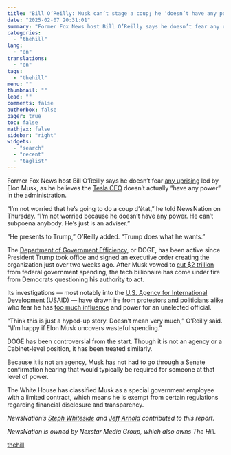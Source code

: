 ```yaml
---
title: "Bill O’Reilly: Musk can’t stage a coup; he ‘doesn’t have any power’"
date: "2025-02-07 20:31:01"
summary: "Former Fox News host Bill O’Reilly says he doesn’t fear any uprising led by Elon Musk, as he believes the Tesla CEO doesn’t actually “have any power” in the administration. “I’m not worried that he’s going to do a coup d’état,” he told NewsNation on Thursday. “I’m not worried because..."
categories:
  - "thehill"
lang:
  - "en"
translations:
  - "en"
tags:
  - "thehill"
menu: ""
thumbnail: ""
lead: ""
comments: false
authorbox: false
pager: true
toc: false
mathjax: false
sidebar: "right"
widgets:
  - "search"
  - "recent"
  - "taglist"
---
```


Former Fox News host Bill O’Reilly says he doesn’t fear [any uprising](https://thehill.com/homenews/senate/5126740-elon-musk-government-authority/) led by Elon Musk, as he believes the [Tesla CEO](https://thehill.com/homenews/administration/5126651-elton-musk-trump-white-house/) doesn’t actually “have any power” in the administration.

“I’m not worried that he’s going to do a coup d’état,” he told NewsNation on Thursday. “I’m not worried because he doesn’t have any power. He can’t subpoena anybody. He’s just is an adviser.”

“He presents to Trump,” O’Reilly added. “Trump does what he wants.”

The [Department of Government Efficiency](https://thehill.com/business/5130169-elon-musk-access-federal-payments-doge-treasury/), or DOGE, has been active since President Trump took office and signed an executive order creating the organization just over two weeks ago. After Musk vowed to [cut $2 trillion](https://thehill.com/homenews/administration/5076095-elon-musk-doge-2t-spending-cut-goal/) from federal government spending, the tech billionaire has come under fire from Democrats questioning his authority to act.

Its investigations — most notably into the [U.S. Agency for International Development](https://thehill.com/homenews/administration/5124147-trump-musk-usaid-attacks/) (USAID) — have drawn ire from [protestors and politicians](https://www.newsnationnow.com/cuomo-show/val-hoyle-doge-caucus-musk/) alike who fear he has [too much influence](https://thehill.com/homenews/administration/5129353-gop-support-for-musk-influence-with-trump-falls-dramatically-poll/) and power for an unelected official.

“Think this is just a hyped-up story. Doesn’t mean very much,” O’Reilly said. “\I’m happy if Elon Musk uncovers wasteful spending.”

DOGE has been controversial from the start. Though it is not an agency or a Cabinet-level position, it has been treated similarly.

Because it is not an agency, Musk has not had to go through a Senate confirmation hearing that would typically be required for someone at that level of power.

The White House has classified Musk as a special government employee with a limited contract, which means he is exempt from certain regulations regarding financial disclosure and transparency.

*NewsNation’s [Steph Whiteside](https://www.newsnationnow.com/author/stephanie-whiteside/) and [Jeff Arnold](https://www.newsnationnow.com/author/jeff-arnold/)* *contributed to this report.*

*NewsNation is owned by Nexstar Media Group, which also owns The Hill.*

[thehill](https://thehill.com/homenews/administration/5132054-bill-oreilly-elon-musk-trump-administration-influence/)
